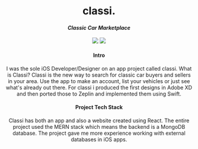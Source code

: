 <div style="text-align: center;">
    <h1> classi. </h1>
    <h4><i> Classic Car Marketplace </i></h4>
    <img src="Artwork1.png"/>
    <img src="Artwork2.png"/>
    <h4> Intro </h4>
    <p>
    I was the sole iOS Developer/Designer on an app project called classi. What is Classi? Classi is the new way to search for classic car buyers and sellers in your area. Use the app to make an account, list your vehicles or just see what's already out there. For classi i produced the first designs in Adobe XD and then ported those to Zeplin and implemented them using Swift.
    </p>
    <h4> Project Tech Stack </h4>
    <p>
    Classi has both an app and also a website created using React. The entire project used the MERN stack which means the backend is a MongoDB database. The project gave me more experience working with external databases in iOS apps.
    </p>
</div>

